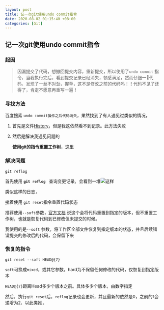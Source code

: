 ```yaml
---
layout: post
title: 记一次git使用undo commit指令
date: 2020-08-02 01:15:40 +08:00
categories: [Git]
---
```


## 记一次git使用undo commit指令

### 起因

>  因漏提交了代码，想撤回提交内容，重新提交，所以使用了``undo commit`` 指令，当我执行完后，看到提交记录已经消失，顿感满足，然而仔细一👀代码，发现了一丝不对劲，握草，这不是修改之前的代码吗！！代码不见了还得了，肯定不愿意再重写一遍！

### 寻找方法

百度搜索 ``undo commit操作之后代码消失``，果然找到了有人遇见过类似的情况，

1. 首先是文件[History]( https://www.jianshu.com/p/6eb31304fbf3 )，但是我这依然看不到记录。此方法失败

2. 然后是解决我遇见问题的

   **使用git的指令重置工作树**，[这里]( https://www.jianshu.com/p/5b3166c855b2 )

### 解决问题

```shell
git reflog
```

首先使用 **``git reflog ``** 查询变更记录，会看到一堆![这样](/assets/img/git-about-undo-commit.png)

类似这样的日志，

接着使用 ``git reset``指令重置代码状态

推荐使用``--soft``参数，[官方文档]( https://git-scm.com/docs/git-reset#Documentation/git-reset.txt---mixed ) 说这个会将代码重置到指定的版本，但不重置工作树，也就是恢复代码到已修改但未提交的时候。

我使用的是``--soft`` 参数，将工作区全部文件恢复到指定版本的状态，并且后续错误提交的修改后的代码，会保留下来

### 恢复的指令

```shell
git reset --soft HEAD@{7}
```

``soft``可换成``mixed``，或其它参数。hard为不保留任何修改的代码，仅恢复到指定版本

``HEAD@{7}``距离Head多少个版本之前。具体多少个版本，由数字指定

然后，执行`git reset`后，`reflog`记录也会更新，并且最新的依然是0，之前的1会递增为2，以此类推，

